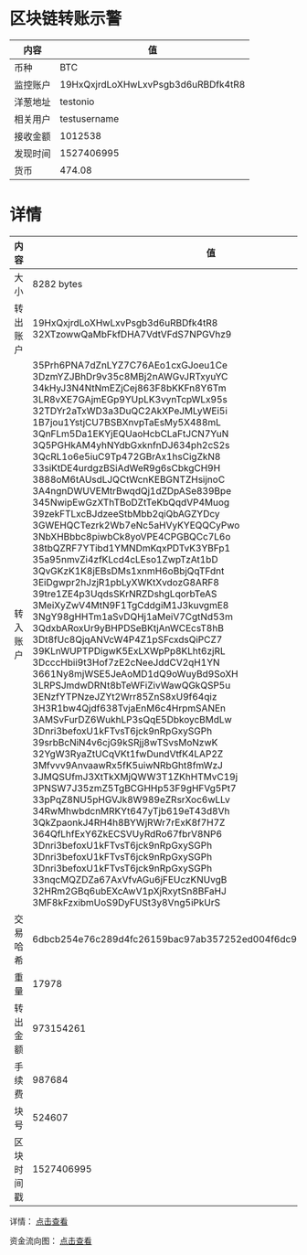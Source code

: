 ﻿# 区块链转账示警
|内容|值|
| ----- | ---- |
| 币种 | BTC |
|监控账户 | 19HxQxjrdLoXHwLxvPsgb3d6uRBDfk4tR8 |
 |洋葱地址 | testonio | 
 |相关用户 | testusername | 
|接收金额 | 1012538 |
|发现时间 |1527406995|
|货币 |474.08 |


# 详情
|内容|值|
| ---  |  ----- |
|大小   | 8282 bytes |
|转出账户 |  19HxQxjrdLoXHwLxvPsgb3d6uRBDfk4tR8<br/>  32XTzowwQaMbFkfDHA7VdtVFdS7NPGVhz9<br/>  |
|转入账户 |  35Prh6PNA7dZnLYZ7C76AEo1cxGJoeu1Ce<br/>  3DzmYZJBhDr9v35c8MBj2nAWGvJRTxyuYC<br/>  34kHyJ3N4NtNmEZjCej863F8bKKFn8Y6Tm<br/>  3LR8vXE7GAjmEGp9YUpLK3vynTcpWLx95s<br/>  32TDYr2aTxWD3a3DuQC2AkXPeJMLyWEi5i<br/>  1B7jou1YstjCU7BSBXnvpTaEsMy5X488mL<br/>  3QnFLm5Da1EKYjEQUaoHcbCLaFtJCN7YuN<br/>  3Q5PGHkAM4yhNYdbGxknfnDJ634ph2cS2s<br/>  3QcRL1o6e5iuC9Tp472GBrAx1hsCigZkN8<br/>  33siKtDE4urdgzBSiAdWeR9g6sCbkgCH9H<br/>  3888oM6tAUsdLJQCtWcnKEBGNTZHsijnoC<br/>  3A4ngnDWUVEMtrBwqdQj1dZDpASe839Bpe<br/>  345NwipEwGzXThTBoDZtTeKbQqdVP4Muog<br/>  39zekFTLxcBJdzeeStbMbb2qiQbAGZYDcy<br/>  3GWEHQCTezrk2Wb7eNc5aHVyKYEQQCyPwo<br/>  3NbXHBbbc8piwbCk8yoVPE4CPGBQCc7L6o<br/>  38tbQZRF7YTibd1YMNDmKqxPDTvK3YBFp1<br/>  35a95nmvZi4zfKLcd4cLEso1ZwpTzAt1bD<br/>  3QvGKzK1K8jEBsDMs1xnmH6oBbjQqTFdnt<br/>  3EiDgwpr2hJzjR1pbLyXWKtXvdozG8ARF8<br/>  39tre1ZE4p3UqdsSKrNRZDshgLqorbTeAS<br/>  3MeiXyZwV4MtN9F1TgCddgiM1J3kuvgmE8<br/>  3NgY98gHHTm1aSvDQHj1aMeiV7CgtNd53m<br/>  3QdxbARoxUr9yBHPDSeBKtjAnWCEcsT8hB<br/>  3Dt8fUc8QjqANVcW4P4Z1pSFcxdsQiPCZ7<br/>  39KLnWUPTPDigwK5ExLXWpPp8KLht6zjRL<br/>  3DcccHbii9t3Hof7zE2cNeeJddCV2qH1YN<br/>  3661Ny8mjWSE5JeAoMD1dQ9oWuyBd9SoXH<br/>  3LRPSJmdwDRNt8bTeWFiZivWawQGkQSP5u<br/>  3ENzfYTPNzeJZYt2Wrr85ZnS8xU9f64qiz<br/>  3H3R1bw4Qjdf638TvjaEnM6c4HrpmSANEn<br/>  3AMSvFurDZ6WukhLP3sQqE5DbkoycBMdLw<br/>  3Dnri3befoxU1kFTvsT6jck9nRpGxySGPh<br/>  39srbBcNiN4v6cjG9kSRjj8wTSvsMoNzwK<br/>  32YgW3RyaZtUCqVKt1fwDundVtfK4LAP2Z<br/>  3Mfvvv9AnvaawRx5fK5uiwNRbGht8fmWzJ<br/>  3JMQSUfmJ3XtTkXMjQWW3T1ZKhHTMvC19j<br/>  3PNSW7J35zmZ5TgBCGHHp53F9gHFVg5Pt7<br/>  33pPqZ8NU5pHGVJk8W989eZRsrXoc6wLLv<br/>  34RwMhwbdcnMRKYt647yTjb619eT43d8Vh<br/>  3QkZpaonkJ4RH4h8BYWjRWr7rExK8f7H7Z<br/>  364QfLhfExY6ZkECSVUyRdRo67fbrV8NP6<br/>  3Dnri3befoxU1kFTvsT6jck9nRpGxySGPh<br/>  3Dnri3befoxU1kFTvsT6jck9nRpGxySGPh<br/>  3Dnri3befoxU1kFTvsT6jck9nRpGxySGPh<br/>  33nqcMQZDZa67AxVfvAGu6jFEUczKNUvgB<br/>  32HRm2GBq6ubEXcAwV1pXjRxytSn8BFaHJ<br/>  3MF8kFzxibmUoS9DyFUSt3y8Vng5iPkUrS<br/>  |
|交易哈希 | 6dbcb254e76c289d4fc26159bac97ab357252ed004f6dc96fd93b78f951d0abe |
|重量 | 17978 |
|转出金额 | 973154261 |
|手续费 | 987684 |
|块号 |524607|
|区块时间戳 | 1527406995 |


详情： [点击查看]( https://blockchain.info/tx/6dbcb254e76c289d4fc26159bac97ab357252ed004f6dc96fd93b78f951d0abe)

资金流向图： [点击查看](https://blockchain.info/tree/350741441)